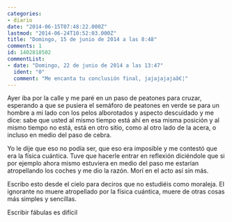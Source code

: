 ```yaml
---
categories:
- diario
date: "2014-06-15T07:48:22.000Z"
lastmod: "2014-06-24T10:52:03.000Z"
title: "Domingo, 15 de junio de 2014 a las 8:48"
comments: 1
id: 1402818502
commentList:
- date: "Domingo, 22 de junio de 2014 a las 13:47"
  ident: "0"
  comment: "Me encanta tu conclusión final, jajajajajaâ€¦"
---
```


Ayer iba por la calle y me paré en un paso de peatones para cruzar, esperando a que se pusiera el semáforo de peatones en verde se para un hombre a mi lado con los pelos alborotados y aspecto descuidado y me dice: sabe que usted al mismo tiempo está ahí en esa misma posición y al mismo tiempo no está, está en otro sitio, como al otro lado de la acera, o incluso en medio del paso de cebra.  
  
Yo le dije que eso no podía ser, que eso era imposible y me contestó que era la física cuántica. Tuve que hacerle entrar en reflexión diciéndole que si por ejemplo ahora mismo estuviera en medio del paso me estarían atropellando los coches y me dio la razón. Morí en el acto así sin más.   
  
Escribo esto desde el cielo para deciros que no estudiéis como moraleja. El ignorante no muere atropellado por la física cuántica, muere de otras cosas más simples y sencillas.  
  
Escribir fábulas es difícil